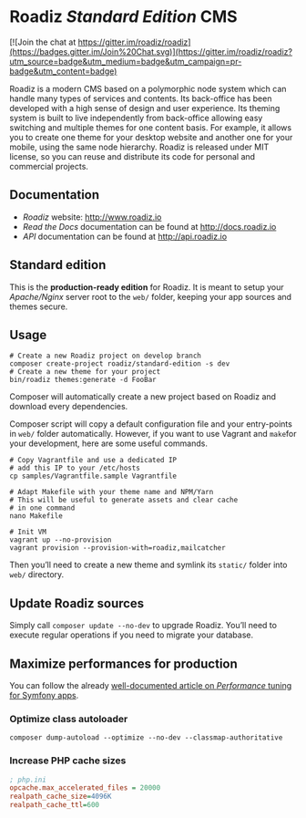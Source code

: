 # Roadiz *Standard Edition* CMS

[![Join the chat at https://gitter.im/roadiz/roadiz](https://badges.gitter.im/Join%20Chat.svg)](https://gitter.im/roadiz/roadiz?utm_source=badge&utm_medium=badge&utm_campaign=pr-badge&utm_content=badge)

Roadiz is a modern CMS based on a polymorphic node system which can handle many types of services and contents.
Its back-office has been developed with a high sense of design and user experience.
Its theming system is built to live independently from back-office allowing easy switching
and multiple themes for one content basis. For example, it allows you to create one theme
for your desktop website and another one for your mobile, using the same node hierarchy.
Roadiz is released under MIT license, so you can reuse
and distribute its code for personal and commercial projects.

## Documentation

* *Roadiz* website: http://www.roadiz.io
* *Read the Docs* documentation can be found at http://docs.roadiz.io
* *API* documentation can be found at http://api.roadiz.io

## Standard edition

This is the **production-ready edition** for Roadiz. It is meant to setup your *Apache/Nginx* server root to the `web/` folder, keeping your app sources and themes secure.

## Usage

```shell
# Create a new Roadiz project on develop branch
composer create-project roadiz/standard-edition -s dev
# Create a new theme for your project
bin/roadiz themes:generate -d FooBar
```

Composer will automatically create a new project based on Roadiz and download every dependencies. 

Composer script will copy a default configuration file and your entry-points in `web/` folder automatically. However, if you want to use Vagrant and `make`for your development, here are some useful commands. 

```shell
# Copy Vagrantfile and use a dedicated IP
# add this IP to your /etc/hosts
cp samples/Vagrantfile.sample Vagrantfile

# Adapt Makefile with your theme name and NPM/Yarn
# This will be useful to generate assets and clear cache
# in one command
nano Makefile 

# Init VM
vagrant up --no-provision
vagrant provision --provision-with=roadiz,mailcatcher
```

Then you’ll need to create a new theme and symlink its `static/` folder into
`web/` directory.

## Update Roadiz sources

Simply call `composer update --no-dev` to upgrade Roadiz. 
You’ll need to execute regular operations if you need to migrate your database.

## Maximize performances for production

You can follow the already [well-documented article on *Performance* tuning for Symfony apps](http://symfony.com/doc/current/performance.html).

### Optimize class autoloader

```shell
composer dump-autoload --optimize --no-dev --classmap-authoritative
```

### Increase PHP cache sizes

```ini
; php.ini
opcache.max_accelerated_files = 20000
realpath_cache_size=4096K
realpath_cache_ttl=600
```
